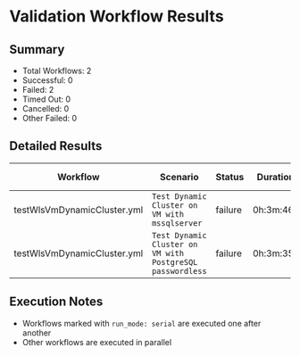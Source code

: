 # Validation Workflow Results

## Summary
- Total Workflows: 2
- Successful: 0
- Failed: 2
- Timed Out: 0
- Cancelled: 0
- Other Failed: 0

## Detailed Results

| Workflow | Scenario | Status | Duration | Run URL |
|----------|----------|---------|-----------|----------|
| testWlsVmDynamicCluster.yml | `Test Dynamic Cluster on VM with mssqlserver` | failure | 0h:3m:46s | [View Run](https://github.com/azure-javaee/weblogic-azure/actions/runs/18470266267) |
| testWlsVmDynamicCluster.yml | `Test Dynamic Cluster on VM with PostgreSQL passwordless` | failure | 0h:3m:35s | [View Run](https://github.com/azure-javaee/weblogic-azure/actions/runs/18470382310) |


## Execution Notes
- Workflows marked with `run_mode: serial` are executed one after another
- Other workflows are executed in parallel
